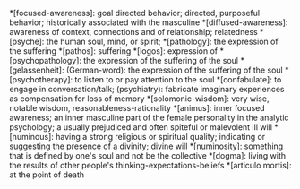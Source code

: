 <!-- <center>
??? warning "i'm kinda dumb, jk i'm very dumb"
</center> -->



*[focused-awareness]: goal directed behavior; directed, purposeful behavior; historically associated with the masculine
*[diffused-awareness]: awareness of context, connections and of relationship; relatedness
*[psyche]: the human soul, mind, or spirit;
*[pathology]: the expression of the suffering
*[pathos]: suffering
*[logos]: expression of 
*[psychopathology]: the expression of the suffering of the soul
*[gelassenheit]: (German-word): the expression of the suffering of the soul
*[psychotherapy]: to listen to or pay attention to the soul
*[confabulate]: to engage in conversation/talk; (psychiatry): fabricate imaginary experiences as compensation for loss of memory
*[solomonic-wisdom]: very wise, notable wisdom, reasonableness-rationality
*[animus]: inner focused awareness; an inner masculine part of the female personality in the analytic psychology; a usually prejudiced and often spiteful or malevolent ill will
*[numinous]: having a strong religious or spiritual quality; indicating or suggesting the presence of a divinity; divine will
*[numinosity]: something that is defined by one's soul and not be the collective
*[dogma]: living with the results of other people's thinking-expectations-beliefs
*[articulo mortis]: at the point of death



<!-- > **psyche**: the human soul, mind, or spirit;  -->

<!-- --- -->

<!-- > **focused-awareness**: goal directed behavior; directed, purposeful behavior; historically associated with the masculine

--- -->

<!-- > **diffused-awareness**: awareness of context, connections and of relationship; relatedness

--- -->

<!-- > **pathology (pathos + logos)**: the expression of the suffering   
>>- *pathos (greek)*: suffering
>>- *logos (greek)*: expression of   

--- -->

<!-- > **psychopathology**: the expression of the suffering of the soul

--- -->

<!-- > **gelassenheit**: serenity; the condition of having let go, to let be

--- -->

<!-- > **solomonic-wisdom**: very wise, notable wisdom, reasonableness-rationality

--- -->

<!-- > **psychotherapy**: to listen to or pay attention to the soul

---  -->

<!-- > **confabulate**: to engage in conversation/talk; (psychiatry): fabricate imaginary experiences as compensation for loss of memory

--- -->

